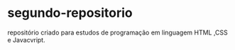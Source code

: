 # segundo-repositorio
repositório criado para estudos de programação em linguagem HTML ,CSS e Javacvript.
